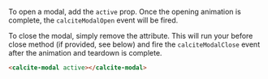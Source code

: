 To open a modal, add the `active` prop. Once the opening animation is complete, the `calciteModalOpen` event will be fired.

To close the modal, simply remove the attribute. This will run your before close method (if provided, see below) and fire the `calciteModalClose` event after the animation and teardown is complete.

```html
<calcite-modal active></calcite-modal>
```
